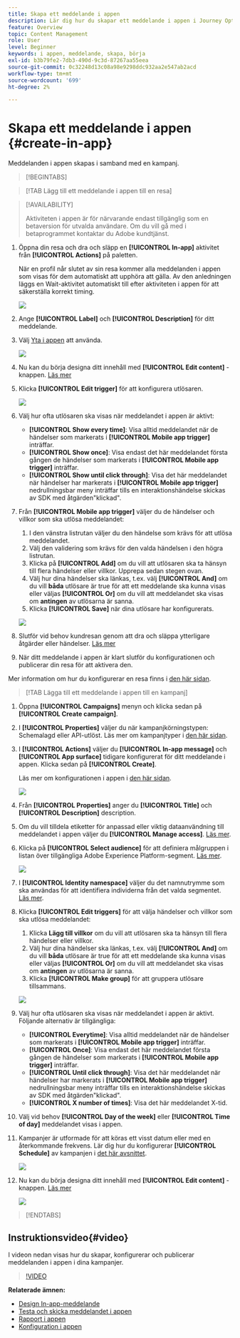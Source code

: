 ```yaml
---
title: Skapa ett meddelande i appen
description: Lär dig hur du skapar ett meddelande i appen i Journey Optimizer
feature: Overview
topic: Content Management
role: User
level: Beginner
keywords: i appen, meddelande, skapa, börja
exl-id: b3b79fe2-7db3-490d-9c3d-87267aa55eea
source-git-commit: 0c32248d13c08a98e9298ddc932aa2e547ab2acd
workflow-type: tm+mt
source-wordcount: '699'
ht-degree: 2%

---
```


# Skapa ett meddelande i appen {#create-in-app}

Meddelanden i appen skapas i samband med en kampanj.

>[!BEGINTABS]

>[!TAB Lägg till ett meddelande i appen till en resa]

>[!AVAILABILITY]
>
>Aktiviteten i appen är för närvarande endast tillgänglig som en betaversion för utvalda användare. Om du vill gå med i betaprogrammet kontaktar du Adobe kundtjänst.

1. Öppna din resa och dra och släpp en **[!UICONTROL In-app]** aktivitet från **[!UICONTROL Actions]** på paletten.

   När en profil når slutet av sin resa kommer alla meddelanden i appen som visas för dem automatiskt att upphöra att gälla. Av den anledningen läggs en Wait-aktivitet automatiskt till efter aktiviteten i appen för att säkerställa korrekt timing.

   ![](assets/in_app_journey_1.png)

1. Ange **[!UICONTROL Label]** och **[!UICONTROL Description]** för ditt meddelande.

1. Välj [Yta i appen](inapp-configuration.md) att använda.

   ![](assets/in_app_journey_2.png)

1. Nu kan du börja designa ditt innehåll med **[!UICONTROL Edit content]** -knappen. [Läs mer](design-in-app.md)

1. Klicka **[!UICONTROL Edit trigger]** för att konfigurera utlösaren.

   ![](assets/in_app_journey_4.png)

1. Välj hur ofta utlösaren ska visas när meddelandet i appen är aktivt:

   * **[!UICONTROL Show every time]**: Visa alltid meddelandet när de händelser som markerats i **[!UICONTROL Mobile app trigger]** inträffar.
   * **[!UICONTROL Show once]**: Visa endast det här meddelandet första gången de händelser som markerats i **[!UICONTROL Mobile app trigger]** inträffar.
   * **[!UICONTROL Show until click through]**: Visa det här meddelandet när händelser har markerats i **[!UICONTROL Mobile app trigger]** nedrullningsbar meny inträffar tills en interaktionshändelse skickas av SDK med åtgärden&quot;klickad&quot;.

1. Från **[!UICONTROL Mobile app trigger]** väljer du de händelser och villkor som ska utlösa meddelandet:

   1. I den vänstra listrutan väljer du den händelse som krävs för att utlösa meddelandet.
   1. Välj den validering som krävs för den valda händelsen i den högra listrutan.
   1. Klicka på **[!UICONTROL Add]** om du vill att utlösaren ska ta hänsyn till flera händelser eller villkor. Upprepa sedan stegen ovan.
   1. Välj hur dina händelser ska länkas, t.ex. välj **[!UICONTROL And]** om du vill **båda** utlösare är true för att ett meddelande ska kunna visas eller väljas **[!UICONTROL Or]** om du vill att meddelandet ska visas om **antingen** av utlösarna är sanna.
   1. Klicka **[!UICONTROL Save]** när dina utlösare har konfigurerats.

   ![](assets/in_app_journey_3.png)

1. Slutför vid behov kundresan genom att dra och släppa ytterligare åtgärder eller händelser. [Läs mer](../building-journeys/about-journey-activities.md)

1. När ditt meddelande i appen är klart slutför du konfigurationen och publicerar din resa för att aktivera den.

Mer information om hur du konfigurerar en resa finns i [den här sidan](../building-journeys/journey-gs.md).

>[!TAB Lägga till ett meddelande i appen till en kampanj]

1. Öppna **[!UICONTROL Campaigns]** menyn och klicka sedan på **[!UICONTROL Create campaign]**.

1. I **[!UICONTROL Properties]** väljer du när kampanjkörningstypen: Schemalagd eller API-utlöst. Läs mer om kampanjtyper i [den här sidan](../campaigns/create-campaign.md#campaigntype).

1. I **[!UICONTROL Actions]** väljer du **[!UICONTROL In-app message]** och **[!UICONTROL App surface]** tidigare konfigurerat för ditt meddelande i appen. Klicka sedan på **[!UICONTROL Create]**.

   Läs mer om konfigurationen i appen i [den här sidan](inapp-configuration.md).

   ![](assets/in_app_create_1.png)

1. Från **[!UICONTROL Properties]** anger du **[!UICONTROL Title]** och **[!UICONTROL Description]** description.

1. Om du vill tilldela etiketter för anpassad eller viktig dataanvändning till meddelandet i appen väljer du **[!UICONTROL Manage access]**. [Läs mer](../administration/object-based-access.md).

1. Klicka på **[!UICONTROL Select audience]** för att definiera målgruppen i listan över tillgängliga Adobe Experience Platform-segment. [Läs mer](../segment/about-segments.md).

   ![](assets/in_app_create_2.png)

1. I **[!UICONTROL Identity namespace]** väljer du det namnutrymme som ska användas för att identifiera individerna från det valda segmentet. [Läs mer](../event/about-creating.md#select-the-namespace).

1. Klicka **[!UICONTROL Edit triggers]** för att välja händelser och villkor som ska utlösa meddelandet:

   1. Klicka **Lägg till villkor** om du vill att utlösaren ska ta hänsyn till flera händelser eller villkor.
   1. Välj hur dina händelser ska länkas, t.ex. välj **[!UICONTROL And]** om du vill **båda** utlösare är true för att ett meddelande ska kunna visas eller väljas **[!UICONTROL Or]** om du vill att meddelandet ska visas om **antingen** av utlösarna är sanna.
   1. Klicka **[!UICONTROL Make group]** för att gruppera utlösare tillsammans.

   ![](assets/in_app_create_3.png)

1. Välj hur ofta utlösaren ska visas när meddelandet i appen är aktivt. Följande alternativ är tillgängliga:

   * **[!UICONTROL Everytime]**: Visa alltid meddelandet när de händelser som markerats i **[!UICONTROL Mobile app trigger]** inträffar.
   * **[!UICONTROL Once]**: Visa endast det här meddelandet första gången de händelser som markerats i **[!UICONTROL Mobile app trigger]** inträffar.
   * **[!UICONTROL Until click through]**: Visa det här meddelandet när händelser har markerats i **[!UICONTROL Mobile app trigger]** nedrullningsbar meny inträffar tills en interaktionshändelse skickas av SDK med åtgärden&quot;klickad&quot;.
   * **[!UICONTROL X number of times]**: Visa det här meddelandet X-tid.

1. Välj vid behov **[!UICONTROL Day of the week]** eller **[!UICONTROL Time of day]** meddelandet visas i appen.

1. Kampanjer är utformade för att köras ett visst datum eller med en återkommande frekvens. Lär dig hur du konfigurerar **[!UICONTROL Schedule]** av kampanjen i [det här avsnittet](../campaigns/create-campaign.md#schedule).

   ![](assets/in-app-schedule.png)

1. Nu kan du börja designa ditt innehåll med **[!UICONTROL Edit content]** -knappen. [Läs mer](design-in-app.md)

   ![](assets/in_app_create_4.png)

>[!ENDTABS]

## Instruktionsvideo{#video}

I videon nedan visas hur du skapar, konfigurerar och publicerar meddelanden i appen i dina kampanjer.

>[!VIDEO](https://video.tv.adobe.com/v/3410430?quality=12&learn=on)


**Relaterade ämnen:**

* [Design In-app-meddelande](design-in-app.md)
* [Testa och skicka meddelandet i appen](send-in-app.md)
* [Rapport i appen](../reports/campaign-global-report.md#inapp-report)
* [Konfiguration i appen](inapp-configuration.md)